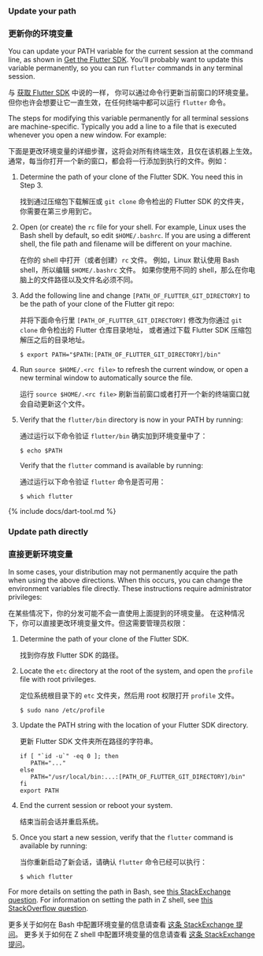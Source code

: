 ### Update your path

### 更新你的环境变量

You can update your PATH variable for the current session at
the command line, as shown in [Get the Flutter SDK][].
You'll probably want to update this variable permanently,
so you can run `flutter` commands in any terminal session.

与 [获取 Flutter SDK][Get the Flutter SDK] 中说的一样，
你可以通过命令行更新当前窗口的环境变量。
但你也许会想要让它一直生效，在任何终端中都可以运行 `flutter` 命令。

The steps for modifying this variable permanently for
all terminal sessions are machine-specific.
Typically you add a line to a file that is executed
whenever you open a new window. For example:

下面是更改环境变量的详细步骤，这将会对所有终端生效，且仅在该机器上生效。
通常，每当你打开一个新的窗口，都会将一行添加到执行的文件。例如：

 1. Determine the path of your clone of the Flutter SDK.
    You need this in Step 3.

    找到通过压缩包下载解压或 `git clone` 命令检出的 Flutter SDK 的文件夹，
    你需要在第三步用到它。

 2. Open (or create) the `rc` file for your shell.
    For example, Linux uses the Bash shell by default,
    so edit `$HOME/.bashrc`.
    If you are using a different shell, the file path
    and filename will be different on your machine.

    在你的 shell 中打开（或者创建）`rc` 文件。
    例如，Linux 默认使用 Bash shell，所以编辑 `$HOME/.bashrc` 文件。
    如果你使用不同的 shell，那么在你电脑上的文件路径以及文件名必须不同。

 3. Add the following line and change
    `[PATH_OF_FLUTTER_GIT_DIRECTORY]` to be
    the path of your clone of the Flutter git repo:

    并将下面命令行里 `[PATH_OF_FLUTTER_GIT_DIRECTORY]`
    修改为你通过 `git clone` 命令检出的 Flutter 仓库目录地址，
    或者通过下载 Flutter SDK 压缩包解压之后的目录地址。

    ```terminal
    $ export PATH="$PATH:[PATH_OF_FLUTTER_GIT_DIRECTORY]/bin"
    ```

 4. Run `source $HOME/.<rc file>`
    to refresh the current window,
    or open a new terminal window to
    automatically source the file.

    运行 `source $HOME/.<rc file>` 刷新当前窗口或者打开一个新的终端窗口就会自动更新这个文件。

 5. Verify that the `flutter/bin` directory
    is now in your PATH by running:

    通过运行以下命令验证 `flutter/bin` 确实加到环境变量中了：

    ```terminal
    $ echo $PATH
    ```

    Verify that the `flutter` command is available by running:

    通过运行以下命令验证 `flutter` 命令是否可用：

    ```terminal
    $ which flutter
    ```

{% include docs/dart-tool.md %}

### Update path directly

### 直接更新环境变量

In some cases, your distribution may not permanently acquire
the path when using the above directions. When this occurs,
you can change the environment variables file directly.
These instructions require administrator privileges:

在某些情况下，你的分发可能不会一直使用上面提到的环境变量。
在这种情况下，你可以直接更改环境变量文件。但这需要管理员权限：

   1. Determine the path of your clone of the Flutter SDK.

      找到你存放 Flutter SDK 的路径。

   2. Locate the `etc` directory at the root of the system,
      and open the `profile` file with root privileges.

      定位系统根目录下的 `etc` 文件夹，然后用 root 权限打开 `profile` 文件。

        ```terminal
        $ sudo nano /etc/profile
        ```

   3. Update the PATH string with the location of your
      Flutter SDK directory.

      更新 Flutter SDK 文件夹所在路径的字符串。

      ```shell
      if [ "`id -u`" -eq 0 ]; then
         PATH="..."
      else
         PATH="/usr/local/bin:...:[PATH_OF_FLUTTER_GIT_DIRECTORY]/bin"
      fi
      export PATH
      ```

   4. End the current session or reboot your system.

      结束当前会话并重启系统。

   5. Once you start a new session, verify that the
      `flutter` command is available by running:

      当你重新启动了新会话，请确认 `flutter` 命令已经可以执行：

      ```terminal
      $ which flutter
      ```

For more details on setting the path in Bash,
see [this StackExchange question][bash].
For information on setting the path in Z shell,
see [this StackOverflow question][zsh].

更多关于如何在 Bash 中配置环境变量的信息请查看 [这条 StackExchange 提问][bash]。
更多关于如何在 Z shell 中配置环境变量的信息请查看 [这条 StackExchange 提问][zsh]。


[Get the Flutter SDK]: #get-sdk
[bash]: https://unix.stackexchange.com/questions/26047/how-to-correctly-add-a-path-to-path
[zsh]: {{site.so}}/questions/11530090/adding-a-new-entry-to-the-path-variable-in-zsh
